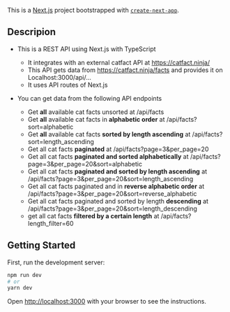 This is a [Next.js](https://nextjs.org/) project bootstrapped with [`create-next-app`](https://github.com/vercel/next.js/tree/canary/packages/create-next-app).

## Descripion
- This is a REST API using Next.js with TypeScript
    - It integrates with an external catfact API at https://catfact.ninja/
    - This API gets data from https://catfact.ninja/facts and provides it on Localhost:3000/api/...
    - It uses API routes of Next.js

- You can get data from the following API endpoints
    - Get **all** available cat facts unsorted at /api/facts
    - Get **all** available cat facts in **alphabetic order** at /api/facts?sort=alphabetic
    - Get **all** available cat facts **sorted by length ascending** at /api/facts?sort=length_ascending
    - Get all cat facts **paginated** at /api/facts?page=3&per_page=20
    - Get all cat facts **paginated and sorted alphabetically** at /api/facts?page=3&per_page=20&sort=alphabetic
    - Get all cat facts **paginated and sorted by length ascending** at /api/facts?page=3&per_page=20&sort=length_ascending
    - Get all cat facts paginated and in **reverse alphabetic order** at /api/facts?page=3&per_page=20&sort=reverse_alphabetic
    - Get all cat facts paginated and sorted by length **descending** at /api/facts?page=3&per_page=20&sort=length_descending
    - get all cat facts **filtered by a certain length** at /api/facts?length_filter=60

## Getting Started

First, run the development server:

```bash
npm run dev
# or
yarn dev
```

Open [http://localhost:3000](http://localhost:3000) with your browser to see the instructions.

